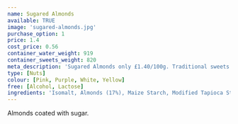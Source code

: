 ```yaml
---
name: Sugared Almonds
available: TRUE
image: 'sugared-almonds.jpg'
purchase_option: 1
price: 1.4
cost_price: 0.56
container_water_weight: 919
container_sweets_weight: 820
meta_description: 'Sugared Almonds only £1.40/100g. Traditional sweets and more at Humbugs Confectionery Store. Specialists in satisfying your sweet tooth!'
type: [Nuts]
colour: [Pink, Purple, White, Yellow]
free: [Alcohol, Lactose]
ingredients: 'Isomalt, Almonds (17%), Maize Starch, Modified Tapioca Starch, Colours: E120, E132, E160A'
---
```

Almonds coated with sugar.